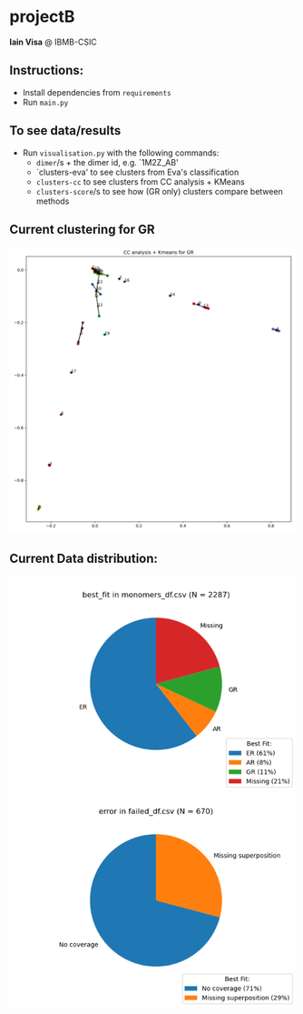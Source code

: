 # projectB
**Iain Visa** @ IBMB-CSIC
## Instructions:

- Install dependencies from `requirements`
- Run `main.py`

## To see data/results 
- Run `visualisation.py` with the following commands:
  * `dimer`/s + the dimer id, e.g. `1M2Z_AB'
  * `clusters-eva' to see clusters from Eva's classification
  * `clusters-cc` to see clusters from CC analysis + KMeans
  * `clusters-score`/s to see how (GR only) clusters compare between methods


## Current clustering for GR
![GR_cc_clustered.png](images/cc/GR_cc.png)

## Current Data distribution:
![monomers_df.png](charts/monomers_df.png)
![failed_df.png](charts/failed_df.png)

